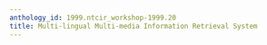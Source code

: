 ```yaml
---
anthology_id: 1999.ntcir_workshop-1999.20
title: Multi-lingual Multi-media Information Retrieval System
---
```

